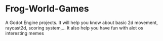 # Frog-World-Games
A Godot Engine  projects. It will help you know about basic 2d movement, raycast2d, scoring system,... It also help you have fun with alot os interesting memes
